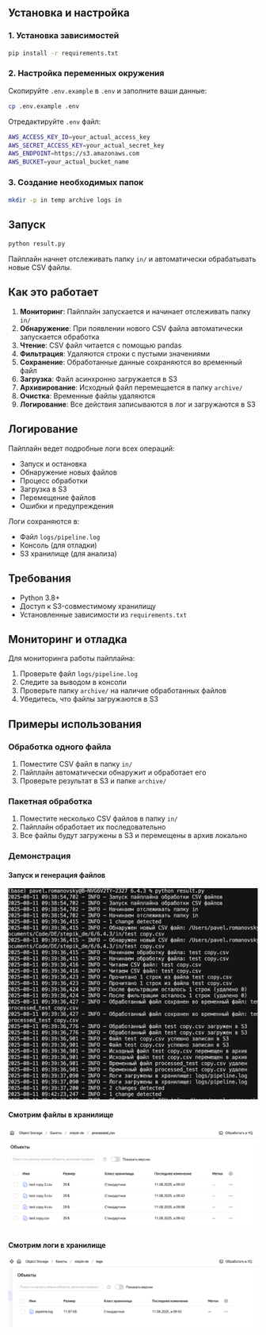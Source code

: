 ## Установка и настройка

### 1. Установка зависимостей

```bash
pip install -r requirements.txt
```

### 2. Настройка переменных окружения

Скопируйте `.env.example` в `.env` и заполните ваши данные:

```bash
cp .env.example .env
```

Отредактируйте `.env` файл:

```bash
AWS_ACCESS_KEY_ID=your_actual_access_key
AWS_SECRET_ACCESS_KEY=your_actual_secret_key
AWS_ENDPOINT=https://s3.amazonaws.com
AWS_BUCKET=your_actual_bucket_name
```

### 3. Создание необходимых папок

```bash
mkdir -p in temp archive logs in
```

## Запуск

```bash
python result.py
```

Пайплайн начнет отслеживать папку `in/` и автоматически обрабатывать новые CSV файлы.

## Как это работает

1. **Мониторинг**: Пайплайн запускается и начинает отслеживать папку `in/`
2. **Обнаружение**: При появлении нового CSV файла автоматически запускается обработка
3. **Чтение**: CSV файл читается с помощью pandas
4. **Фильтрация**: Удаляются строки с пустыми значениями
5. **Сохранение**: Обработанные данные сохраняются во временный файл
6. **Загрузка**: Файл асинхронно загружается в S3
7. **Архивирование**: Исходный файл перемещается в папку `archive/`
8. **Очистка**: Временные файлы удаляются
9. **Логирование**: Все действия записываются в лог и загружаются в S3

## Логирование

Пайплайн ведет подробные логи всех операций:

- Запуск и остановка
- Обнаружение новых файлов
- Процесс обработки
- Загрузка в S3
- Перемещение файлов
- Ошибки и предупреждения

Логи сохраняются в:
- Файл `logs/pipeline.log`
- Консоль (для отладки)
- S3 хранилище (для анализа)

## Требования

- Python 3.8+
- Доступ к S3-совместимому хранилищу
- Установленные зависимости из `requirements.txt`



## Мониторинг и отладка

Для мониторинга работы пайплайна:

1. Проверьте файл `logs/pipeline.log`
2. Следите за выводом в консоли
3. Проверьте папку `archive/` на наличие обработанных файлов
4. Убедитесь, что файлы загружаются в S3

## Примеры использования

### Обработка одного файла
1. Поместите CSV файл в папку `in/`
2. Пайплайн автоматически обнаружит и обработает его
3. Проверьте результат в S3 и папке `archive/`

### Пакетная обработка
1. Поместите несколько CSV файлов в папку `in/`
2. Пайплайн обработает их последовательно
3. Все файлы будут загружены в S3 и перемещены в архив локально


### Демонстрация

#### Запуск и генерация файлов
![](https://github.com/DemureLess/stepik_de/blob/main/6/6.4.3/img/i_6_4_3_1.png)


#### Смотрим файлы в хранилище
![](https://github.com/DemureLess/stepik_de/blob/main/6/6.4.3/img/i_6_4_3_2.png)

#### Смотрим логи в хранилище
![](https://github.com/DemureLess/stepik_de/blob/main/6/6.4.3/img/i_6_4_3_3.png)
